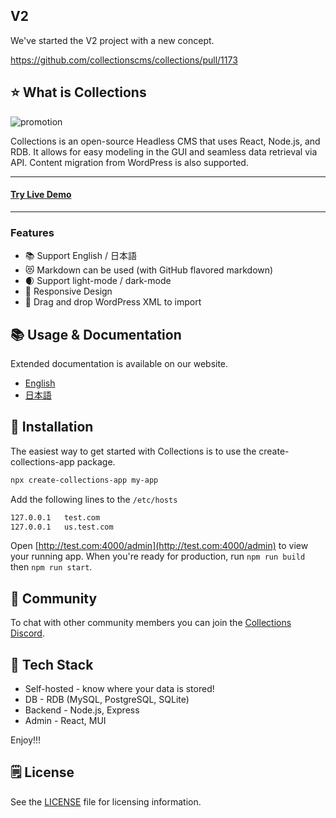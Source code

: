 ## V2

We've started the V2 project with a new concept.

https://github.com/collectionscms/collections/pull/1173

## ⭐ What is Collections

![promotion](https://github.com/collectionscms/collections/assets/59549200/1ebe8a23-13fd-40fe-900e-885fe39fd5f5)

Collections is an open-source Headless CMS that uses React, Node.js, and RDB. It allows for easy modeling in the GUI and seamless data retrieval via API. Content migration from WordPress is also supported.

<hr/>
<h4>
<a target="_blank" href="https://demo.collections.dev/admin/" rel="dofollow"><strong>Try Live Demo</strong></a>
</h4>
<hr/>

### Features

- 📚 Support English / 日本語
- 😻 Markdown can be used (with GitHub flavored markdown)
- 🌒 Support light-mode / dark-mode
- 📱 Responsive Design
- 🔀 Drag and drop WordPress XML to import

## 📚 Usage & Documentation

Extended documentation is available on our website.

- [English](https://collections.dev)
- [日本語](https://collections.dev/ja)

## 🚀 Installation

The easiest way to get started with Collections is to use the create-collections-app package.

```sh
npx create-collections-app my-app
```

Add the following lines to the `/etc/hosts`

```sh
127.0.0.1   test.com
127.0.0.1   us.test.com
```

Open [http://test.com:4000/admin](http://test.com:4000/admin) to view your running app.
When you're ready for production, run `npm run build` then `npm run start`.

## 💬 Community

To chat with other community members you can join the [Collections Discord](https://discord.gg/a6FYDkV3Vk).

## 💚 Tech Stack

- Self-hosted - know where your data is stored!
- DB - RDB (MySQL, PostgreSQL, SQLite)
- Backend - Node.js, Express
- Admin - React, MUI

Enjoy!!!

## 🗒️ License

See the [LICENSE](https://github.com/collectionscms/collections/blob/main/LICENSE) file for licensing information.
